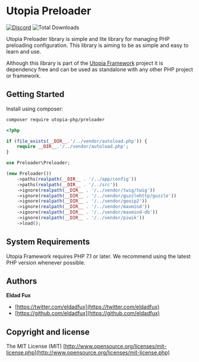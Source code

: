 # Utopia Preloader

[![Discord](https://badgen.net/badge/discord/chat/green)](https://discord.gg/GSeTUeA)
![Total Downloads](https://img.shields.io/packagist/dt/utopia-php/preloader.svg)

Utopia Preloader library is simple and lite library for managing PHP preloading configuration. This library is aiming to be as simple and easy to learn and use.

Although this library is part of the [Utopia Framework](https://github.com/utopia-php/framework) project it is dependency free and can be used as standalone with any other PHP project or framework.

## Getting Started

Install using composer:
```bash
composer require utopia-php/preloader
```

```php
<?php

if (file_exists(__DIR__.'/../vendor/autoload.php')) {
    require __DIR__.'/../vendor/autoload.php';
}

use Preloader\Preloader;

(new Preloader())
    ->paths(realpath(__DIR__ . '/../app/config'))
    ->paths(realpath(__DIR__ . '/../src'))
    ->ignore(realpath(__DIR__ . '/../vendor/twig/twig'))
    ->ignore(realpath(__DIR__ . '/../vendor/guzzlehttp/guzzle'))
    ->ignore(realpath(__DIR__ . '/../vendor/geoip2'))
    ->ignore(realpath(__DIR__ . '/../vendor/maxmind'))
    ->ignore(realpath(__DIR__ . '/../vendor/maxmind-db'))
    ->ignore(realpath(__DIR__ . '/../vendor/piwik'))
    ->load();

```

## System Requirements

Utopia Framework requires PHP 7.1 or later. We recommend using the latest PHP version whenever possible.

## Authors

**Eldad Fux**

+ [https://twitter.com/eldadfux](https://twitter.com/eldadfux)
+ [https://github.com/eldadfux](https://github.com/eldadfux)

## Copyright and license

The MIT License (MIT) [http://www.opensource.org/licenses/mit-license.php](http://www.opensource.org/licenses/mit-license.php)